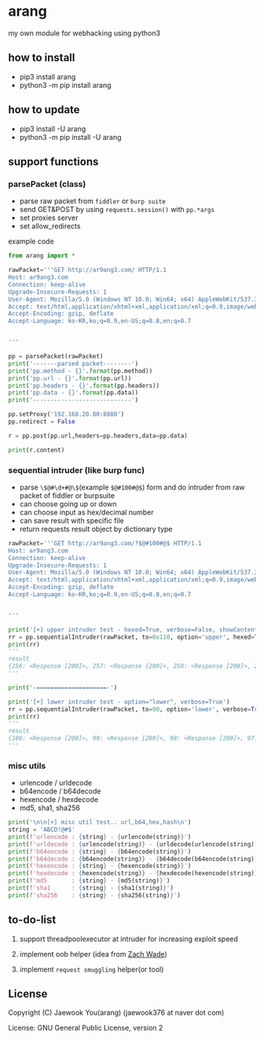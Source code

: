 # arang
my own module for webhacking using python3


## how to install
 - pip3 install arang
 - python3 -m pip install arang


## how to update
 - pip3 install -U arang
 - python3 -m pip install -U arang


## support functions

### parsePacket (class)
 - parse raw packet from `fiddler` or `burp suite`
 - send GET&POST by using `requests.session()` with `pp.*args`
 - set proxies server
 - set allow_redirects

example code
```python
from arang import *

rawPacket='''GET http://ar9ang3.com/ HTTP/1.1
Host: ar9ang3.com
Connection: keep-alive
Upgrade-Insecure-Requests: 1
User-Agent: Mozilla/5.0 (Windows NT 10.0; Win64; x64) AppleWebKit/537.36 (KHTML, like Gecko) Chrome/84.0.4147.105 Safari/537.36
Accept: text/html,application/xhtml+xml,application/xml;q=0.9,image/webp,image/apng,*/*;q=0.8,application/signed-exchange;v=b3;q=0.9
Accept-Encoding: gzip, deflate
Accept-Language: ko-KR,ko;q=0.9,en-US;q=0.8,en;q=0.7


'''

pp = parsePacket(rawPacket)
print('-------parsed packet--------')
print('pp.method - {}'.format(pp.method))
print('pp.url - {}'.format(pp.url))
print('pp.headers - {}'.format(pp.headers))
print('pp.data - {}'.format(pp.data))
print('----------------------------')

pp.setProxy('192.168.20.80:8888')
pp.redirect = False

r = pp.post(pp.url,headers=pp.headers,data=pp.data)

print(r.content)
```


### sequential intruder (like burp func)
 - parse `\$@#\d+#@\$`(example `$@#100#@$`) form and do intruder from raw packet of fiddler or burpsuite
 - can choose going up or down
 - can choose input as hex/decimal number
 - can save result with specific file
 - return requests result object by dictionary type

```python
rawPacket='''GET http://ar9ang3.com/?$@#100#@$ HTTP/1.1
Host: ar9ang3.com
Connection: keep-alive
Upgrade-Insecure-Requests: 1
User-Agent: Mozilla/5.0 (Windows NT 10.0; Win64; x64) AppleWebKit/537.36 (KHTML, like Gecko) Chrome/84.0.4147.105 Safari/537.36
Accept: text/html,application/xhtml+xml,application/xml;q=0.9,image/webp,image/apng,*/*;q=0.8,application/signed-exchange;v=b3;q=0.9
Accept-Encoding: gzip, deflate
Accept-Language: ko-KR,ko;q=0.9,en-US;q=0.8,en;q=0.7


'''

print('[+] upper intruder test - hexed=True, verbose=False, showContent=False, resultSaveWithFile="result.txt"')
rr = pp.sequentialIntruder(rawPacket, to=0x110, option='upper', hexed=True, verbose=False, showContent=False, resultSaveWithFile='result.txt')
print(rr)
'''
result
{256: <Response [200]>, 257: <Response [200]>, 258: <Response [200]>, 259: <Response [200]>, 260: <Response [200]>, 261: <Response [200]>, 262: <Response [200]>, 263: <Response [200]>, 264: <Response [200]>, 265: <Response [200]>, 266: <Response [200]>, 267: <Response [200]>, 268: <Response [200]>, 269: <Response [200]>, 270: <Response [200]>, 271: <Response [200]>, 272: <Response [200]>}
'''

print('-====================-')

print('[+] lower intruder test - option="lower", verbose=True')
rr = pp.sequentialIntruder(rawPacket, to=90, option='lower', verbose=True)
print(rr)
'''
result
{100: <Response [200]>, 99: <Response [200]>, 98: <Response [200]>, 97: <Response [200]>, 96: <Response [200]>, 95: <Response [200]>, 94: <Response [200]>, 93: <Response [200]>, 92: <Response [200]>, 91: <Response [200]>, 90: <Response [200]>}
'''
```

### misc utils
 - urlencode / urldecode 
 - b64encode / b64decode
 - hexencode / hexdecode
 - md5, sha1, sha256


```python
print('\n\n[+] misc util test.. url,b64,hex,hash\n')
string = 'ABCD!@#$'
print(f'urlencode : {string} - {urlencode(string)}')
print(f'urldecode : {urlencode(string)} - {urldecode(urlencode(string))}')
print(f'b64encode : {string} - {b64encode(string)}')
print(f'b64decode : {b64encode(string)} - {b64decode(b64encode(string))}')
print(f'hexencode : {string} - {hexencode(string)}')
print(f'hexdecode : {hexencode(string)} - {hexdecode(hexencode(string))}')
print(f'md5       : {string} - {md5(string)}')
print(f'sha1      : {string} - {sha1(string)}')
print(f'sha256    : {string} - {sha256(string)}')
```

## to-do-list

1. support threadpoolexecutor at intruder for increasing exploit speed

2. implement oob helper (idea from [Zach Wade](https://twitter.com/zwad3))
3. implement `request smuggling` helper(or tool)



## License

Copyright (C) Jaewook You(arang) (jaewook376 at naver dot com)

License: GNU General Public License, version 2
